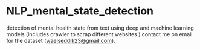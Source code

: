# NLP_mental_state_detection
detection of mental health state from text using deep and machine learning models (includes crawler to scrap different websites )
contact me on email for the dataset (waelseddik23@gmail.com).
